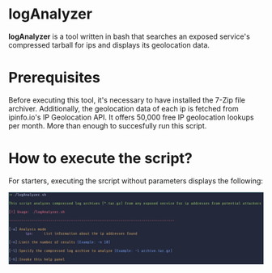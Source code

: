 # logAnalyzer
**logAnalyzer** is a tool written in bash that searches an exposed service's compressed tarball for ips and displays its geolocation data.

Prerequisites
===
Before executing this tool, it's necessary to have installed the 7-Zip file archiver.
Additionally, the geolocation data of each ip is fetched from ipinfo.io's IP Geolocation API. It offers 50,000 free IP geolocation lookups per month. More than enough to succesfully run this script.

How to execute the script?
===
For starters, executing the srcript without parameters displays the following:
<p align="center">
<img src="images/first.jpg"
	alt="First"
	style="float: left; margin-right: 10px;" />
</p>
